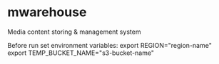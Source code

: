 # mwarehouse

Media content storing & management system

Before run set environment variables:
export REGION="region-name"
export TEMP_BUCKET_NAME="s3-bucket-name"
